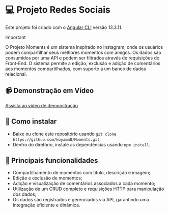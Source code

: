 # 💻 Projeto Redes Sociais

Este projeto foi criado com o [Angular CLI](https://github.com/angular/angular-cli) versão 13.3.11.

> [!IMPORTANT]
> O Projeto Moments é um sistema inspirado no Instagram, onde os usuários podem compartilhar seus melhores momentos com amigos. Os dados são consumidos por uma API e podem ser filtrados através de requisições do Front-End. O sistema permite a edição, exclusão e adição de comentários aos momentos compartilhados, com suporte a um banco de dados relacional.

## 📹 Demonstração em Vídeo

[Assista ao vídeo de demonstração](https://drive.google.com/file/d/1bhojVrJQf6ajFt8_hdJXLfvE2ejpNy2l/view?usp=drive_link)

## 🚀 Como instalar

- Baixe ou clone este repositório usando `git clone https://github.com/koyama8/Moments.git`;
- Dentro do diretório, instale as dependências usando `npm install`.

## 📜 Principais funcionalidades

- Compartilhamento de momentos com título, descrição e imagem;
- Edição e exclusão de momentos;
- Adição e visualização de comentários associados a cada momento;
- Utilização de um CRUD completo e requisições HTTP para manipulação dos dados;
- Os dados são registrados e gerenciados via API, garantindo uma integração eficiente e dinâmica.

